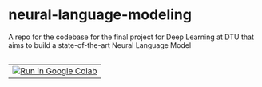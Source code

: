 # neural-language-modeling
A repo for the codebase for the final project for Deep Learning at DTU that aims to build a state-of-the-art Neural Language Model

<table class="tfo-notebook-buttons" align="left">
<td>
	<a target="_blank"  href="https://colab.research.google.com/drive/1Aw1BPI67eLfH7p4T2SFpziTuRrNAbpd_">
    <img src="https://www.tensorflow.org/images/colab_logo_32px.png" />Run in Google Colab</a>  
</td>
